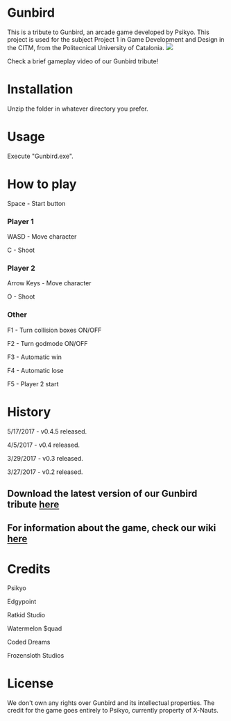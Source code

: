 # Gunbird

This is a tribute to Gunbird, an arcade game developed by Psikyo. This project is used for the subject Project 1 in Game Development and Design in the CITM, from the Politecnical University of Catalonia.
![](http://i.imgur.com/sazLASs.png)

Check a brief gameplay video of our Gunbird tribute!


# Installation

Unzip the folder in whatever directory you prefer.

# Usage

Execute "Gunbird.exe".

# How to play

Space - Start button

### Player 1

WASD - Move character

C - Shoot

### Player 2

Arrow Keys - Move character

O - Shoot

### Other

F1 - Turn collision boxes ON/OFF

F2 - Turn godmode ON/OFF

F3 - Automatic win

F4 - Automatic lose

F5 - Player 2 start

# History

5/17/2017 - v0.4.5 released.

4/5/2017 - v0.4 released.

3/29/2017 - v0.3 released.

3/27/2017 - v0.2 released.

## Download the latest version of our Gunbird tribute [here](https://github.com/EdgyPoint/Project-1/releases)

## For information about the game, check our wiki [here](https://github.com/EdgyPoint/Project-1/wiki)

# Credits

Psikyo

Edgypoint

Ratkid Studio

Watermelon $quad

Coded Dreams

Frozensloth Studios

# License

We don't own any rights over Gunbird and its intellectual properties. The credit for the game goes entirely to Psikyo, currently property of X-Nauts. 
